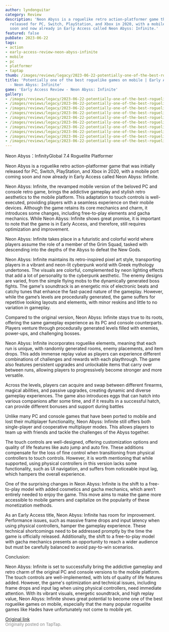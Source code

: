 ```yaml
---
author: lyndonguitar
category: Review
description: 'Neon Abyss is a roguelike retro action-platformer game that was initially
  released for PC, Switch, PlayStation, and Xbox in 2020, with a mobile port coming
  soon and now already in Early Access called Neon Abyss: Infinite.'
featured: false
pubDate: 2023-06-22
tags:
- action
- early-access-review-neon-abyss-infinite
- mobile
- pc
- platformer
- taptap
thumb: /images/reviews/legacy/2023-06-22-potentially-one-of-the-best-roguelike-games-on-mobile--early-access-review---neon-abyss-i-0.avif
title: 'Potentially one of the best roguelike games on mobile | Early Access Review
  - Neon Abyss: Infinite'
game: 'Early Access Review - Neon Abyss: Infinite'
gallery:
- /images/reviews/legacy/2023-06-22-potentially-one-of-the-best-roguelike-games-on-mobile--early-access-review---neon-abyss-i-0.avif
- /images/reviews/legacy/2023-06-22-potentially-one-of-the-best-roguelike-games-on-mobile--early-access-review---neon-abyss-i-1.avif
- /images/reviews/legacy/2023-06-22-potentially-one-of-the-best-roguelike-games-on-mobile--early-access-review---neon-abyss-i-2.avif
- /images/reviews/legacy/2023-06-22-potentially-one-of-the-best-roguelike-games-on-mobile--early-access-review---neon-abyss-i-3.avif
- /images/reviews/legacy/2023-06-22-potentially-one-of-the-best-roguelike-games-on-mobile--early-access-review---neon-abyss-i-4.avif
- /images/reviews/legacy/2023-06-22-potentially-one-of-the-best-roguelike-games-on-mobile--early-access-review---neon-abyss-i-5.avif
- /images/reviews/legacy/2023-06-22-potentially-one-of-the-best-roguelike-games-on-mobile--early-access-review---neon-abyss-i-6.avif
- /images/reviews/legacy/2023-06-22-potentially-one-of-the-best-roguelike-games-on-mobile--early-access-review---neon-abyss-i-7.avif
- /images/reviews/legacy/2023-06-22-potentially-one-of-the-best-roguelike-games-on-mobile--early-access-review---neon-abyss-i-8.avif
- /images/reviews/legacy/2023-06-22-potentially-one-of-the-best-roguelike-games-on-mobile--early-access-review---neon-abyss-i-9.avif
---
```

Neon Abyss：InfinityGlobal
7.4
Roguelite
Platformer

Neon Abyss is a roguelike retro action-platformer game that was initially released for PC, Switch, PlayStation, and Xbox in 2020, with a mobile port coming soon and now already in Early Access called Neon Abyss: Infinite.

Neon Abyss: Infinite, the revamped mobile version of the beloved PC and console retro game, brings the addictive gameplay and stylish retro aesthetics to the mobile platform. This adaptation to touch controls is well-executed, providing players with a seamless experience on their mobile devices. Although the game retains its core mechanics and charm, it introduces some changes, including free-to-play elements and gacha mechanics. While Neon Abyss: Infinite shows great promise, it is important to note that the game is in Early Access, and therefore, still requires optimization and improvement.

Neon Abyss: Infinite takes place in a futuristic and colorful world where players assume the role of a member of the Grim Squad, tasked with descending into the depths of the Abyss to defeat the New Gods.

Neon Abyss: Infinite maintains its retro-inspired pixel art style, transporting players in a vibrant and neon-lit cyberpunk world with Greek mythology undertones. The visuals are colorful, complemented by neon lighting effects that add a lot of personality to the cyberpunk aesthetic. The enemy designs are varied, from the simple flying mobs to the dynamically generated boss fights. The game's soundtrack is an energetic mix of electronic beats and catchy tunes that enhance the fast-paced nature of the gameplay. However, while the game’s levels are procedurally generated, the game suffers for repetitive looking layouts and elements, with minor reskins and little to no variation in gameplay.

Compared to the original version, Neon Abyss: Infinite stays true to its roots, offering the same gameplay experience as its PC and console counterparts. Players venture through procedurally generated levels filled with enemies, power-ups, and challenging bosses.

Neon Abyss: Infinite incorporates roguelike elements, meaning that each run is unique, with randomly generated rooms, enemy placements, and item drops. This adds immense replay value as players can experience different combinations of challenges and rewards with each playthrough. The game also features persistent upgrades and unlockable items that carry over between runs, allowing players to progressively become stronger and more versatile.

Across the levels, players can acquire and swap between different firearms, magical abilities, and passive upgrades, creating dynamic and diverse gameplay experiences. The game also introduces eggs that can hatch into various companions after some time, and if it results in a successful hatch, can provide different bonuses and support during battles

Unlike many PC and console games that have been ported to mobile and lost their multiplayer functionality, Neon Abyss: Infinite still offers both single-player and cooperative multiplayer modes. This allows players to team up with friends and tackle the challenges of the Abyss together.

The touch controls are well-designed, offering customization options and quality of life features like auto jump and auto fire. These additions compensate for the loss of fine control when transitioning from physical controllers to touch controls. However, it is worth mentioning that while supported, using physical controllers in this version lacks some functionality, such as UI navigation, and suffers from noticeable input lag, which hampers the overall experience.

One of the surprising changes in Neon Abyss: Infinite is the shift to a free-to-play model with added cosmetics and gacha mechanics, which aren’t entirely needed to enjoy the game. This move aims to make the game more accessible to mobile gamers and capitalize on the popularity of these monetization methods.

As an Early Access title, Neon Abyss: Infinite has room for improvement. Performance issues, such as massive frame drops and input latency when using physical controllers, hamper the gameplay experience. These technical shortcomings need to be addressed promptly by the time the game is officially released. Additionally, the shift to a free-to-play model with gacha mechanics presents an opportunity to reach a wider audience but must be carefully balanced to avoid pay-to-win scenarios.

Conclusion:

Neon Abyss: Infinite is set to successfully bring the addictive gameplay and retro charm of the original PC and console versions to the mobile platform. The touch controls are well-implemented, with lots of quality of life features added. However, the game's optimization and technical issues, including frame drops and input lag when using physical controllers, need immediate attention.  With its vibrant visuals, energetic soundtrack, and high replay value, Neon Abyss: Infinite shows great potential to become one of the best roguelike games on mobile, especially that the many popular roguelite games like Hades have unfortunately not come to mobile yet.

[Original link](https://www.taptap.io/post/5876825)<br><span style="font-size: 0.95em; color: #888;">Originally posted on TapTap.</span>